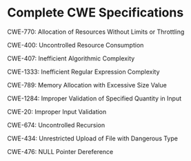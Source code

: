 

# Complete CWE Specifications

CWE-770: Allocation of Resources Without Limits or Throttling

CWE-400: Uncontrolled Resource Consumption

CWE-407: Inefficient Algorithmic Complexity

CWE-1333: Inefficient Regular Expression Complexity

CWE-789: Memory Allocation with Excessive Size Value

CWE-1284: Improper Validation of Specified Quantity in Input

CWE-20: Improper Input Validation

CWE-674: Uncontrolled Recursion

CWE-434: Unrestricted Upload of File with Dangerous Type

CWE-476: NULL Pointer Dereference